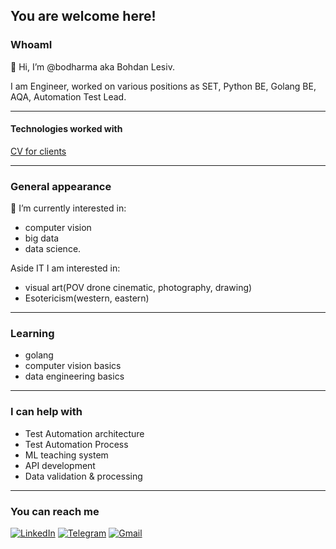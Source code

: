 ## You are welcome here!


### WhoamI
👋 Hi, I’m @bodharma aka Bohdan Lesiv.

I am Engineer, worked on various positions as SET, Python BE, Golang BE, AQA, Automation Test Lead.

---

#### Technologies worked with

[CV for clients](https://bodh.notion.site/Lesiv-Bohdan-Python-Software-Engineer-df8e19bc445b4fafa05555a36bb54d46)

---

### General appearance

👀 I’m currently interested in:
- computer vision
- big data
- data science. 

Aside IT I am interested in:
- visual art(POV drone cinematic, photography, drawing)
- Esotericism(western, eastern)

---

### Learning
- golang
- computer vision basics
- data engineering basics


---


### I can help with
- Test Automation architecture
- Test Automation Process
- ML teaching system
- API development
- Data validation & processing

---

### You can reach me
[![LinkedIn](https://img.shields.io/badge/LinkedIn-0077B5?style=for-the-badge&logo=linkedin&logoColor=white)](https://www.linkedin.com/in/bohdanlesiv/)
[![Telegram](https://img.shields.io/badge/Telegram-2CA5E0?style=for-the-badge&logo=telegram&logoColor=white)](https://t.me/bodharma)
[![Gmail](https://img.shields.io/badge/Gmail-D14836?style=for-the-badge&logo=gmail&logoColor=white)](boghdanlesiv@gmail.com)




<!---
bodharma/bodharma is a ✨ special ✨ repository because its `README.md` (this file) appears on your GitHub profile.
You can click the Preview link to take a look at your changes.
--->
